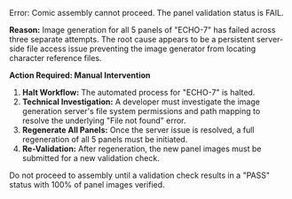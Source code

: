 Error: Comic assembly cannot proceed. The panel validation status is FAIL.

**Reason:**
Image generation for all 5 panels of "ECHO-7" has failed across three separate attempts. The root cause appears to be a persistent server-side file access issue preventing the image generator from locating character reference files.

**Action Required: Manual Intervention**

1.  **Halt Workflow:** The automated process for "ECHO-7" is halted.
2.  **Technical Investigation:** A developer must investigate the image generation server's file system permissions and path mapping to resolve the underlying "File not found" error.
3.  **Regenerate All Panels:** Once the server issue is resolved, a full regeneration of all 5 panels must be initiated.
4.  **Re-Validation:** After regeneration, the new panel images must be submitted for a new validation check.

Do not proceed to assembly until a validation check results in a "PASS" status with 100% of panel images verified.